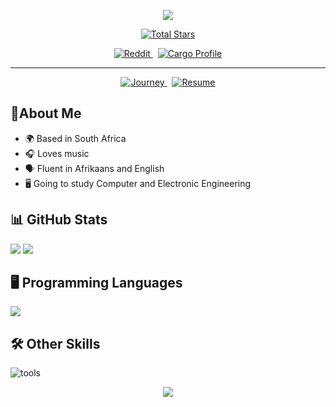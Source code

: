 <p align="center">
  <img src="https://capsule-render.vercel.app/api?type=waving&color=gradient&height=150&section=header&text=Welcome%20to%20my%20GitHub!&fontSize=28&fontColor=ffffff" />
</p>

<p align="center">
  <a href="https://github.com/jodus-melodus">
    <img src="https://img.shields.io/github/stars/jodus-melodus?label=Total%20Stars&style=social" alt="Total Stars" />
  </a>
</p>
<p align="center">
  <a href="https://www.reddit.com/user/Next_Neighborhood637">
    <img src="https://img.shields.io/badge/Reddit-u%2FNext_Neighborhood637-FF4500?logo=reddit&logoColor=white" alt="Reddit" />
  </a>
  &nbsp;
  <a href="https://crates.io/users/jodusmelodus">
    <img src="https://img.shields.io/badge/Crates.io-JodusMelodus-yellow" alt="Cargo Profile" />
  </a>
</p>

---

<p align="center">
  <a href="Journey.md">
    <img src="https://img.shields.io/badge/My%20Journey-View-blue?style=for-the-badge" alt="Journey" />
  </a>
  &nbsp;
  <a href="Resume.md">
    <img src="https://img.shields.io/badge/Resume-View-green?style=for-the-badge" alt="Resume" />
  </a>
</p>

## 👤About Me
- 🌍 Based in South Africa
- 🎧 Loves music
- 🗣️ Fluent in Afrikaans and English
- 🖥️ Going to study Computer and Electronic Engineering

## 📊 GitHub Stats
![](https://github-readme-stats.vercel.app/api?username=jodus-melodus&show_icons=true&theme=cobalt)
![](https://github-readme-stats.vercel.app/api/top-langs/?username=Jodus-Melodus&layout=compact&cache=off&bg_color=222222&text_color=ffffff)

## 🖥️ Programming Languages
![](https://skillicons.dev/icons?i=c,cpp,cs,python,rust,go,js,ts,html,css)

## 🛠️ Other Skills
![tools](https://skillicons.dev/icons?i=git,vscode,windows,github)

<p align="center">
  <img src="https://capsule-render.vercel.app/api?type=waving&color=gradient&height=150&section=footer&fontSize=28&fontColor=ffffff" />
</p>
